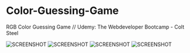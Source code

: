 # Color-Guessing-Game
RGB Color Guessing Game // Udemy: The Webdeveloper Bootcamp - Colt Steel

![SCREENSHOT](http://oi67.tinypic.com/345lj0g.jpg)
![SCREENSHOT](http://oi68.tinypic.com/50lfzc.jpg)
![SCREENSHOT](http://oi67.tinypic.com/2iiful3.jpg)
![SCREENSHOT](http://oi65.tinypic.com/2cxz4o1.jpg)
